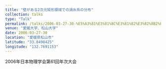 ```yaml
---
title: "壁がある2次元矩形領域での渦糸系の分布"
collection: talks
type: "Talk"
permalink: /talks/2006-03-27-30-%E5%A3%81%E3%81%8C%E3%81%82%E3%82%8B2%E6%AC%A1%E5%85%83%E7%9F%A9%E5%BD%A2%E9%A0%98%E5%9F%9F%E3%81%A7%E3%81%AE%E6%B8%A6%E7%B3%B8%E7%B3%BB%E3%81%AE%E5%88%86%E5%B8%83
venue: "愛媛大学、松山大学"
date: 2006-03-27-30
location: "愛媛県松山市"
latitude: "33.8498425"
longitude: "132.7691153"
---
```


2006年日本物理学会第61回年次大会
